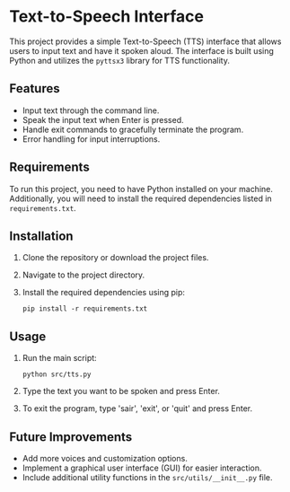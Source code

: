 # Text-to-Speech Interface

This project provides a simple Text-to-Speech (TTS) interface that allows users to input text and have it spoken aloud. The interface is built using Python and utilizes the `pyttsx3` library for TTS functionality.

## Features

- Input text through the command line.
- Speak the input text when Enter is pressed.
- Handle exit commands to gracefully terminate the program.
- Error handling for input interruptions.

## Requirements

To run this project, you need to have Python installed on your machine. Additionally, you will need to install the required dependencies listed in `requirements.txt`.

## Installation

1. Clone the repository or download the project files.
2. Navigate to the project directory.
3. Install the required dependencies using pip:

   ```
   pip install -r requirements.txt
   ```

## Usage

1. Run the main script:

   ```
   python src/tts.py
   ```

2. Type the text you want to be spoken and press Enter.
3. To exit the program, type 'sair', 'exit', or 'quit' and press Enter.

## Future Improvements

- Add more voices and customization options.
- Implement a graphical user interface (GUI) for easier interaction.
- Include additional utility functions in the `src/utils/__init__.py` file.